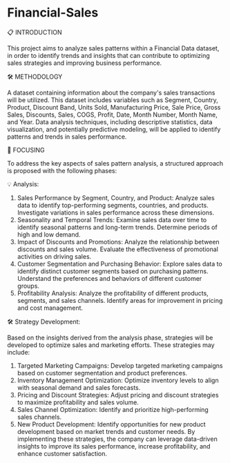 # Financial-Sales

📋 INTRODUCTION

This project aims to analyze sales patterns within a Financial Data dataset, in order to identify trends and insights that can contribute to optimizing sales strategies and improving business performance.

🛠️ METHODOLOGY

A dataset containing information about the company's sales transactions will be utilized. This dataset includes variables such as Segment, Country, Product, Discount Band, Units Sold, Manufacturing Price, Sale Price, Gross Sales, Discounts, Sales, COGS, Profit, Date, Month Number, Month Name, and Year. Data analysis techniques, including descriptive statistics, data visualization, and potentially predictive modeling, will be applied to identify patterns and trends in sales performance.

🎯 FOCUSING

To address the key aspects of sales pattern analysis, a structured approach is proposed with the following phases:

💡 Analysis:

1.	Sales Performance by Segment, Country, and Product: Analyze sales data to identify top-performing segments, countries, and products. Investigate variations in sales performance across these dimensions.
2.	Seasonality and Temporal Trends: Examine sales data over time to identify seasonal patterns and long-term trends. Determine periods of high and low demand.
3.	Impact of Discounts and Promotions: Analyze the relationship between discounts and sales volume. Evaluate the effectiveness of promotional activities on driving sales.
4.	Customer Segmentation and Purchasing Behavior: Explore sales data to identify distinct customer segments based on purchasing patterns. Understand the preferences and behaviors of different customer groups.
5.	Profitability Analysis: Analyze the profitability of different products, segments, and sales channels. Identify areas for improvement in pricing and cost management.

🛠️ Strategy Development:

Based on the insights derived from the analysis phase, strategies will be developed to optimize sales and marketing efforts. These strategies may include:

1.	Targeted Marketing Campaigns: Develop targeted marketing campaigns based on customer segmentation and product preferences.
2.	Inventory Management Optimization: Optimize inventory levels to align with seasonal demand and sales forecasts.
3.	Pricing and Discount Strategies: Adjust pricing and discount strategies to maximize profitability and sales volume.
4.	Sales Channel Optimization: Identify and prioritize high-performing sales channels.
5.	New Product Development: Identify opportunities for new product development based on market trends and customer needs.
By implementing these strategies, the company can leverage data-driven insights to improve its sales performance, increase profitability, and enhance customer satisfaction.
